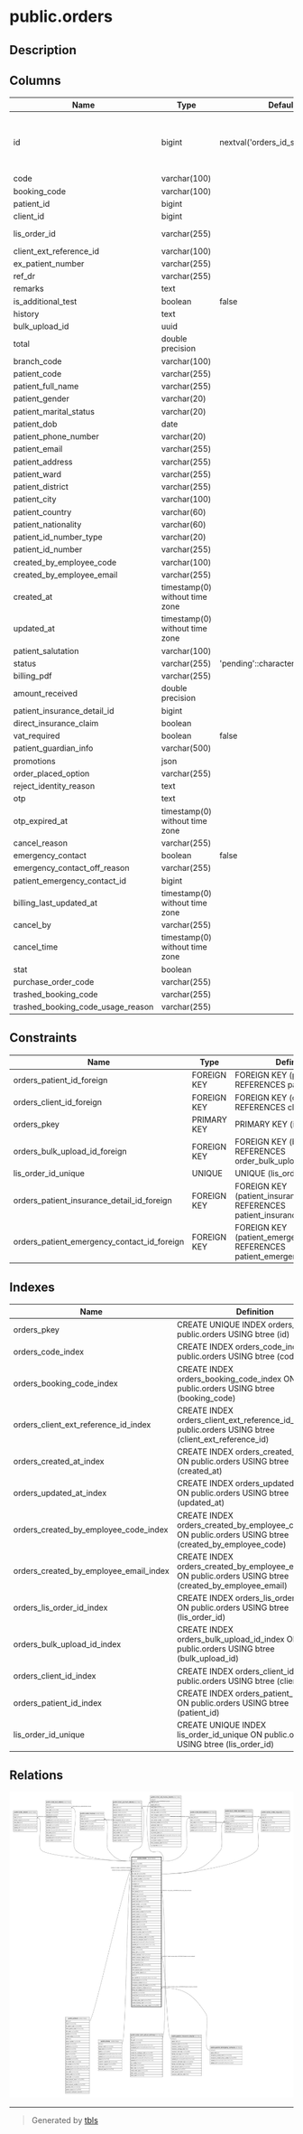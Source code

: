 # public.orders

## Description

## Columns

| Name | Type | Default | Nullable | Children | Parents | Comment |
| ---- | ---- | ------- | -------- | -------- | ------- | ------- |
| id | bigint | nextval('orders_id_seq'::regclass) | false | [public.order_details](public.order_details.md) [public.order_test_details](public.order_test_details.md) [public.order_invoices](public.order_invoices.md) [public.order_payment_details](public.order_payment_details.md) [public.order_vat_invoice_details](public.order_vat_invoice_details.md) [public.order_transactions](public.order_transactions.md) |  |  |
| code | varchar(100) |  | false |  |  |  |
| booking_code | varchar(100) |  | true |  |  |  |
| patient_id | bigint |  | true |  | [public.patients](public.patients.md) |  |
| client_id | bigint |  | true |  | [public.clients](public.clients.md) |  |
| lis_order_id | varchar(255) |  | true | [public.bulk_order_barcodes](public.bulk_order_barcodes.md) [public.cancel_order_requests](public.cancel_order_requests.md) |  |  |
| client_ext_reference_id | varchar(100) |  | true |  |  |  |
| ex_patient_number | varchar(255) |  | true |  |  |  |
| ref_dr | varchar(255) |  | true |  |  |  |
| remarks | text |  | true |  |  |  |
| is_additional_test | boolean | false | false |  |  |  |
| history | text |  | true |  |  |  |
| bulk_upload_id | uuid |  | true |  | [public.order_bulk_upload_archives](public.order_bulk_upload_archives.md) |  |
| total | double precision |  | false |  |  |  |
| branch_code | varchar(100) |  | false |  |  |  |
| patient_code | varchar(255) |  | true |  |  |  |
| patient_full_name | varchar(255) |  | false |  |  |  |
| patient_gender | varchar(20) |  | false |  |  |  |
| patient_marital_status | varchar(20) |  | true |  |  |  |
| patient_dob | date |  | false |  |  |  |
| patient_phone_number | varchar(20) |  | true |  |  |  |
| patient_email | varchar(255) |  | true |  |  |  |
| patient_address | varchar(255) |  | true |  |  |  |
| patient_ward | varchar(255) |  | true |  |  |  |
| patient_district | varchar(255) |  | true |  |  |  |
| patient_city | varchar(100) |  | true |  |  |  |
| patient_country | varchar(60) |  | true |  |  |  |
| patient_nationality | varchar(60) |  | true |  |  |  |
| patient_id_number_type | varchar(20) |  | true |  |  |  |
| patient_id_number | varchar(255) |  | true |  |  |  |
| created_by_employee_code | varchar(100) |  | false |  |  |  |
| created_by_employee_email | varchar(255) |  | false |  |  |  |
| created_at | timestamp(0) without time zone |  | true |  |  |  |
| updated_at | timestamp(0) without time zone |  | true |  |  |  |
| patient_salutation | varchar(100) |  | false |  |  |  |
| status | varchar(255) | 'pending'::character varying | false |  |  |  |
| billing_pdf | varchar(255) |  | true |  |  |  |
| amount_received | double precision |  | true |  |  |  |
| patient_insurance_detail_id | bigint |  | true |  | [public.patient_insurance_details](public.patient_insurance_details.md) |  |
| direct_insurance_claim | boolean |  | true |  |  |  |
| vat_required | boolean | false | false |  |  |  |
| patient_guardian_info | varchar(500) |  | true |  |  |  |
| promotions | json |  | true |  |  |  |
| order_placed_option | varchar(255) |  | true |  |  |  |
| reject_identity_reason | text |  | true |  |  |  |
| otp | text |  | true |  |  |  |
| otp_expired_at | timestamp(0) without time zone |  | true |  |  |  |
| cancel_reason | varchar(255) |  | true |  |  |  |
| emergency_contact | boolean | false | false |  |  |  |
| emergency_contact_off_reason | varchar(255) |  | true |  |  |  |
| patient_emergency_contact_id | bigint |  | true |  | [public.patient_emergency_contacts](public.patient_emergency_contacts.md) |  |
| billing_last_updated_at | timestamp(0) without time zone |  | true |  |  |  |
| cancel_by | varchar(255) |  | true |  |  |  |
| cancel_time | timestamp(0) without time zone |  | true |  |  |  |
| stat | boolean |  | true |  |  |  |
| purchase_order_code | varchar(255) |  | true |  |  |  |
| trashed_booking_code | varchar(255) |  | true |  |  |  |
| trashed_booking_code_usage_reason | varchar(255) |  | true |  |  |  |

## Constraints

| Name | Type | Definition |
| ---- | ---- | ---------- |
| orders_patient_id_foreign | FOREIGN KEY | FOREIGN KEY (patient_id) REFERENCES patients(id) |
| orders_client_id_foreign | FOREIGN KEY | FOREIGN KEY (client_id) REFERENCES clients(id) |
| orders_pkey | PRIMARY KEY | PRIMARY KEY (id) |
| orders_bulk_upload_id_foreign | FOREIGN KEY | FOREIGN KEY (bulk_upload_id) REFERENCES order_bulk_upload_archives(id) |
| lis_order_id_unique | UNIQUE | UNIQUE (lis_order_id) |
| orders_patient_insurance_detail_id_foreign | FOREIGN KEY | FOREIGN KEY (patient_insurance_detail_id) REFERENCES patient_insurance_details(id) |
| orders_patient_emergency_contact_id_foreign | FOREIGN KEY | FOREIGN KEY (patient_emergency_contact_id) REFERENCES patient_emergency_contacts(id) |

## Indexes

| Name | Definition |
| ---- | ---------- |
| orders_pkey | CREATE UNIQUE INDEX orders_pkey ON public.orders USING btree (id) |
| orders_code_index | CREATE INDEX orders_code_index ON public.orders USING btree (code) |
| orders_booking_code_index | CREATE INDEX orders_booking_code_index ON public.orders USING btree (booking_code) |
| orders_client_ext_reference_id_index | CREATE INDEX orders_client_ext_reference_id_index ON public.orders USING btree (client_ext_reference_id) |
| orders_created_at_index | CREATE INDEX orders_created_at_index ON public.orders USING btree (created_at) |
| orders_updated_at_index | CREATE INDEX orders_updated_at_index ON public.orders USING btree (updated_at) |
| orders_created_by_employee_code_index | CREATE INDEX orders_created_by_employee_code_index ON public.orders USING btree (created_by_employee_code) |
| orders_created_by_employee_email_index | CREATE INDEX orders_created_by_employee_email_index ON public.orders USING btree (created_by_employee_email) |
| orders_lis_order_id_index | CREATE INDEX orders_lis_order_id_index ON public.orders USING btree (lis_order_id) |
| orders_bulk_upload_id_index | CREATE INDEX orders_bulk_upload_id_index ON public.orders USING btree (bulk_upload_id) |
| orders_client_id_index | CREATE INDEX orders_client_id_index ON public.orders USING btree (client_id) |
| orders_patient_id_index | CREATE INDEX orders_patient_id_index ON public.orders USING btree (patient_id) |
| lis_order_id_unique | CREATE UNIQUE INDEX lis_order_id_unique ON public.orders USING btree (lis_order_id) |

## Relations

![er](public.orders.svg)

---

> Generated by [tbls](https://github.com/k1LoW/tbls)
